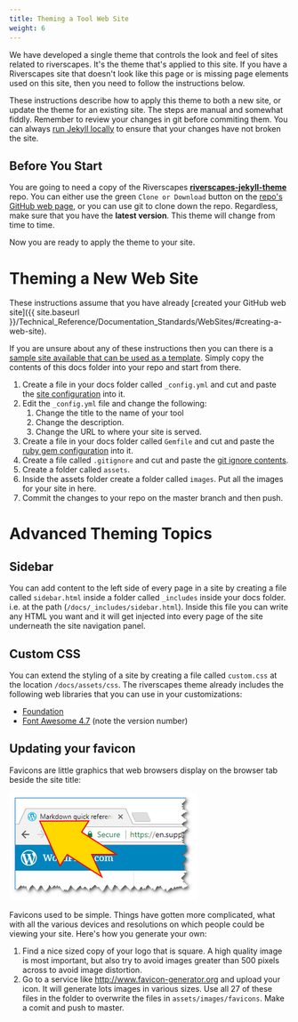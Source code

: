 ```yaml
---
title: Theming a Tool Web Site
weight: 6
---
```


We have developed a single theme that controls the look and feel of sites related to riverscapes. It's the theme that's applied to this site. If you have a Riverscapes site that doesn't look like this page or is missing page elements used on this site, then you need to follow the instructions below.

These instructions describe how to apply this theme to both a new site, or update the theme for an existing site. The steps are manual and somewhat fiddly. Remember to review your changes in git before commiting them. You can always [run Jekyll locally](jekyll_toolbox.html#running-jekyll-locally) to ensure that your changes have not broken the site.

## Before You Start

You are going to need a copy of the Riverscapes **[riverscapes-jekyll-theme](https://github.com/Riverscapes/riverscapes-jekyll-theme)** repo. You can either use the green `Clone or Download` button on the [repo's GitHub web page](https://github.com/Riverscapes/riverscapes-jekyll-theme), or you can use git to clone down the repo. Regardless, make sure that you have the **latest version**. This theme will change from time to time.

Now you are ready to apply the theme to your site. 


# Theming a New Web Site

These instructions assume that you have already [created your GitHub web site]({{ site.baseurl }}/Technical_Reference/Documentation_Standards/WebSites/#creating-a-web-site).

If you are unsure about any of these instructions then you can there is a [sample site available that can be used as a template](https://github.com/Riverscapes/riverscapes-jekyll-theme/tree/master/docs). Simply copy the contents of this docs folder into your repo and start from there.

1. Create a file in your docs folder called `_config.yml` and cut and paste the [site configuration](https://raw.githubusercontent.com/Riverscapes/riverscapes-jekyll-theme/master/docs/_config.yml) into it.
1. Edit the `_config.yml` file and change the following:
    1. Change the title to the name of your tool
    1. Change the description.
    1. Change the URL to where your site is served.
1. Create a file in your docs folder called `Gemfile` and cut and paste the [ruby gem configuration](https://raw.githubusercontent.com/Riverscapes/riverscapes-jekyll-theme/master/docs/_config.yml) into it.
1. Create a file called `.gitignore` and cut and paste the [git ignore contents](https://raw.githubusercontent.com/Riverscapes/riverscapes-jekyll-theme/master/docs/.gitignore).
1. Create a folder called `assets`.
1. Inside the assets folder create a folder called `images`. Put all the images for your site in here.
1. Commit the changes to your repo on the master branch and then push.

# Advanced Theming Topics

## Sidebar

You can add content to the left side of every page in a site by creating a file called `sidebar.html` inside a folder called `_includes` inside your docs folder. i.e. at the path (`/docs/_includes/sidebar.html`). Inside this file you can write any HTML you want and it will get injected into every page of the site underneath the site navigation panel.

## Custom CSS

You can extend the styling of a site by creating a file called `custom.css` at the location `/docs/assets/css`. The riverscapes theme already includes the following web libraries that you can use in your customizations:

* [Foundation](https://foundation.zurb.com/)
* [Font Awesome 4.7](https://fontawesome.com/v4.7.0/) (note the version number)


## Updating your favicon

Favicons are little graphics that web browsers display on the browser tab beside the site title:

![favicon](/assets/images/favicon_demo.png)

Favicons used to be simple. Things have gotten more complicated, what with all the various devices and resolutions on which people could be viewing your site. Here's how you generate your own:

1. Find a nice sized copy of your logo that is square. A high quality image is most important, but also try to avoid images greater than 500 pixels across to avoid image distortion.
1. Go to a service like <http://www.favicon-generator.org> and upload your icon. It will generate lots images in various sizes. Use all 27 of these files in the folder to overwrite the files in `assets/images/favicons`. Make a comit and push to master. 
